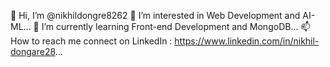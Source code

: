  👋 Hi, I’m @nikhildongre8262
 👀 I’m interested in Web Development and AI-ML...
 🌱 I’m currently learning Front-end Development and MongoDB...
 📫 How to reach me connect on LinkedIn : https://www.linkedin.com/in/nikhil-dongare28...
<!---
nikhildongre8262/nikhildongre8262 is a ✨ special ✨ repository because its `README.md` (this file) appears on your GitHub profile.
You can click the Preview link to take a look at your changes.
--->
